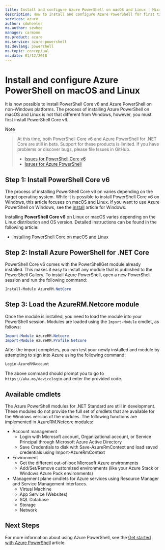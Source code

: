 ```yaml
---
title: Install and configure Azure PowerShell on macOS and Linux | Microsoft Docs
description: How to install and configure Azure PowerShell for first time use on macOS and Linux.
services: azure
author: sdwheeler
ms.author: sewhee
manager: carmonm
ms.product: azure
ms.service: azure-powershell
ms.devlang: powershell
ms.topic: conceptual
ms.date: 01/12/2018
---
```

# Install and configure Azure PowerShell on macOS and Linux

It is now possible to install PowerShell Core v6 and Azure PowerShell on non-Windows platforms.
The process of installing Azure PowerShell on macOS and Linux is not that different from Windows,
however, you must first install PowerShell Core v6.

> [!NOTE]

> At this time, both PowerShell Core v6 and Azure PowerShell for .NET Core are still in beta.
> Support for these products is limited. If you have problems or discover bugs, please file Issues
> in GitHub.
>
> * [Issues for PowerShell Core v6](https://github.com/PowerShell/PowerShell/issues)
> * [Issues for Azure PowerShell](https://github.com/azure/azure-docs-powershell/issues)

## Step 1: Install PowerShell Core v6

The process of installing PowerShell Core v6 on varies depending on the target operating system.
While it is possible to install PowerShell Core v6 on Windows, this article focuses on macOS and
Linux. If you want to use Azure PowerShell on Windows, see the [install](./install-azurerm-ps.md)
article for Windows.

Installing **PowerShell Core v6** on Linux or macOS varies depending on the Linux distribution and OS version.
Detailed instructions can be found in the following article:

- [Installing PowerShell Core on macOS and Linux](/powershell/scripting/setup/installing-powershell-core-on-macos-and-linux)

## Step 2: Install Azure PowerShell for .NET Core

PowerShell Core v6 comes with the PowerShellGet module already installed. This makes it easy to
install any module that is published to the PowerShell Gallery. To install Azure PowerShell, open a
new PowerShell session and run the following command:

```powershell
Install-Module AzureRM.NetCore
```

## Step 3: Load the AzureRM.Netcore module

Once the module is installed, you need to load the module into your PowerShell session. Modules are
loaded using the `Import-Module` cmdlet, as follows:

```powershell
Import-Module AzureRM.Netcore
Import-Module AzureRM.Profile.Netcore
```

After the import completes, you can test your newly installed and module by attempting to sign into
Azure using the following command:

```powershell
Login-AzureRMAccount
```

The above command should prompt you to go to `https://aka.ms/devicelogin` and enter the
provided code.

## Available cmdlets

The Azure PowerShell modules for .NET Standard are still in development. These modules do not
provide the full set of cmdlets that are available for the Windows version of the modules. The
following functions are implemented in AzureRM.Netcore modules:

* Account management
  - Login with Microsoft account, Organizational account, or Service Principal through Microsoft
    Azure Active Directory
  - Save Credentials to disk with Save-AzureRmContext and load saved credentials using
    Import-AzureRmContext
* Environment
  - Get the different out-of-box Microsoft Azure environments
  - Add/Set/Remove customized environments (like your Azure Stack or Windows Azure Pack environments)
* Management plane cmdlets for Azure services using Resource Manager and Service Management interfaces.
  - Virtual Machine
  - App Service (Websites)
  - SQL Database
  - Storage
  - Network

## Next Steps

For more information about using Azure PowerShell, see the
[Get started with Azure PowerShell](get-started-azureps.md) article.
